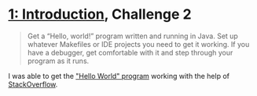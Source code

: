 # [1: Introduction][ci-introduction], Challenge 2

> Get a “Hello, world!” program written and running in Java. Set up whatever Makefiles or IDE projects you need to get it working. If you have a debugger, get comfortable with it and step through your program as it runs.

I was able to get the ["Hello World" program][source-hello-world-java] working with the help of [StackOverflow][resource-hello-world].

[ci-introduction]: http://craftinginterpreters.com/introduction.html#challenges
[source-hello-world-java]: ./HelloWorld.java
[resource-hello-world]: https://stackoverflow.com/questions/2360995/how-do-i-compile-and-run-a-program-in-java-on-my-mac
